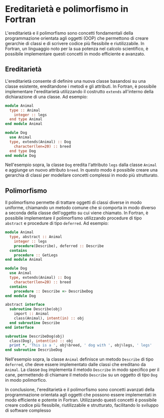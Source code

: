 # Ereditarietà e polimorfismo in Fortran

L'ereditarietà e il polimorfismo sono concetti fondamentali della programmazione orientata agli oggetti (OOP) che permettono di creare gerarchie di classi e di scrivere codice più flessibile e riutilizzabile. In Fortran, un linguaggio noto per la sua potenza nel calcolo scientifico, è possibile implementare questi concetti in modo efficiente e avanzato.

## Ereditarietà

L'ereditarietà consente di definire una nuova classe basandosi su una classe esistente, ereditandone i metodi e gli attributi. In Fortran, è possibile implementare l'ereditarietà utilizzando il costrutto `extends` all'interno della dichiarazione di una classe. Ad esempio:

```fortran
module Animal
  type :: Animal
    integer :: legs
  end type Animal
end module Animal

module Dog
  use Animal
  type, extends(Animal) :: Dog
    character(len=20) :: breed
  end type Dog
end module Dog
```

Nell'esempio sopra, la classe `Dog` eredita l'attributo `legs` dalla classe `Animal` e aggiunge un nuovo attributo `breed`. In questo modo è possibile creare una gerarchia di classi per modellare concetti complessi in modo più strutturato.

## Polimorfismo

Il polimorfismo permette di trattare oggetti di classi diverse in modo uniforme, chiamando un metodo comune che si comporta in modo diverso a seconda della classe dell'oggetto su cui viene chiamato. In Fortran, è possibile implementare il polimorfismo utilizzando procedure di tipo `abstract` e procedure di tipo `deferred`. Ad esempio:

```fortran
module Animal
  type, abstract :: Animal
    integer :: legs
    procedure(Describe), deferred :: Describe
  contains
    procedure :: GetLegs
end module Animal

module Dog
  use Animal
  type, extends(Animal) :: Dog
    character(len=20) :: breed
  contains
    procedure :: Describe => DescribeDog
end module Dog

abstract interface
  subroutine Describe(obj)
    import :: Animal
    class(Animal), intent(in) :: obj
  end subroutine Describe
end interface

subroutine DescribeDog(obj)
  class(Dog), intent(in) :: obj
  print *, 'This is a ', obj%breed, ' dog with ', obj%legs, ' legs'
end subroutine DescribeDog
```

Nell'esempio sopra, la classe `Animal` definisce un metodo `Describe` di tipo `deferred`, che deve essere implementato dalle classi che ereditano da `Animal`. La classe `Dog` implementa il metodo `Describe` in modo specifico per il cane, permettendo di chiamare il metodo `Describe` su un oggetto di tipo `Dog` in modo polimorfico.

In conclusione, l'ereditarietà e il polimorfismo sono concetti avanzati della programmazione orientata agli oggetti che possono essere implementati in modo efficiente e potente in Fortran. Utilizzando questi concetti è possibile creare codice più flessibile, riutilizzabile e strutturato, facilitando lo sviluppo di software complesso
